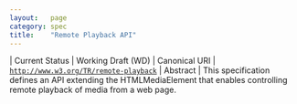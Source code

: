 ```yaml
---
layout:   page
category: spec
title:    "Remote Playback API"
---
```


| Current Status | Working Draft (WD)
| Canonical URI | [`http://www.w3.org/TR/remote-playback`](http://www.w3.org/TR/remote-playback)
| Abstract | This specification defines an API extending the HTMLMediaElement that enables controlling remote playback of media from a web page.